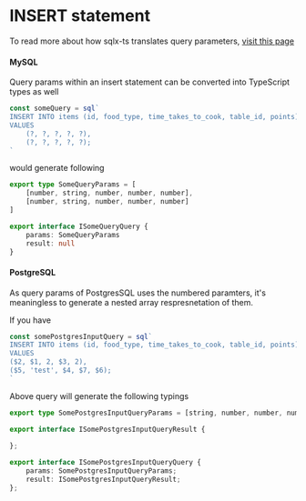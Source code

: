 # INSERT statement

To read more about how sqlx-ts translates query parameters, [visit this page](./4.1.SELECT.md)

#### MySQL

Query params within an insert statement can be converted into TypeScript types as well

```typescript
const someQuery = sql`
INSERT INTO items (id, food_type, time_takes_to_cook, table_id, points)
VALUES
    (?, ?, ?, ?, ?),
    (?, ?, ?, ?, ?);
`
```

would generate following

```typescript
export type SomeQueryParams = [
    [number, string, number, number, number],
    [number, string, number, number, number]
]

export interface ISomeQueryQuery {
    params: SomeQueryParams
    result: null
}
```

#### PostgreSQL

As query params of PostgresSQL uses the numbered paramters, it's meaningless to generate a nested array respresnetation of them.

If you have

```typescript
const somePostgresInputQuery = sql`
INSERT INTO items (id, food_type, time_takes_to_cook, table_id, points)
VALUES
($2, $1, 2, $3, 2),
($5, 'test', $4, $7, $6);
`
```

Above query will generate the following typings

```typescript
export type SomePostgresInputQueryParams = [string, number, number, number, number, number, number];

export interface ISomePostgresInputQueryResult {
    
};

export interface ISomePostgresInputQueryQuery {
    params: SomePostgresInputQueryParams;
    result: ISomePostgresInputQueryResult;
};
```
